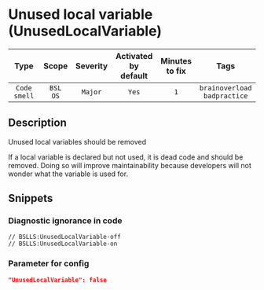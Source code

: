 # Unused local variable (UnusedLocalVariable)

| Type | Scope | Severity | Activated<br/>by default | Minutes<br/>to fix | Tags |
| :-: | :-: | :-: | :-: | :-: | :-: |
| `Code smell` | `BSL`<br/>`OS` | `Major` | `Yes` | `1` | `brainoverload`<br/>`badpractice` |

<!-- Блоки выше заполняются автоматически, не трогать -->
## Description
Unused local variables should be removed

If a local variable is declared but not used, it is dead code and should be removed.
Doing so will improve maintainability because developers will not wonder what the variable is used for.

## Snippets

<!-- Блоки ниже заполняются автоматически, не трогать -->
### Diagnostic ignorance in code

```bsl
// BSLLS:UnusedLocalVariable-off
// BSLLS:UnusedLocalVariable-on
```

### Parameter for config

```json
"UnusedLocalVariable": false
```
